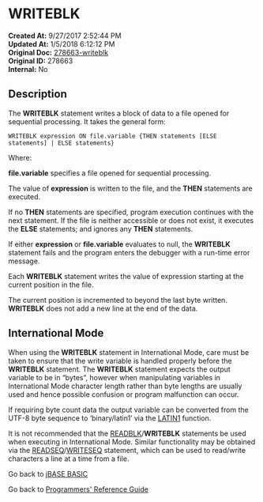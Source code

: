 # WRITEBLK

**Created At:** 9/27/2017 2:52:44 PM  
**Updated At:** 1/5/2018 6:12:12 PM  
**Original Doc:** [278663-writeblk](https://docs.jbase.com/36868-jbase-basic/278663-writeblk)  
**Original ID:** 278663  
**Internal:** No  

## Description

The **WRITEBLK** statement writes a block of data to a file opened for sequential processing. It takes the general form:

```
WRITEBLK expression ON file.variable {THEN statements [ELSE statements] | ELSE statements}
```

Where:

**file.variable** specifies a file opened for sequential processing.

The value of **expression** is written to the file, and the **THEN** statements are executed.

If no **THEN** statements are specified, program execution continues with the next statement. If the file is neither accessible or does not exist, it executes the **ELSE** statements; and ignores any **THEN** statements.

If either **expression** or **file.variable** evaluates to null, the **WRITEBLK** statement fails and the program enters the debugger with a run-time error message.

Each **WRITEBLK** statement writes the value of expression starting at the current position in the file.

The current position is incremented to beyond the last byte written. **WRITEBLK** does not add a new line at the end of the data.

## International Mode

When using the **WRITEBLK** statement in International Mode, care must be taken to ensure that the write variable is handled properly before the **WRITEBLK** statement. The **WRITEBLK** statement expects the output variable to be in “bytes”, however when manipulating variables in International Mode character length rather than byte lengths are usually used and hence possible confusion or program malfunction can occur.

If requiring byte count data the output variable can be converted from the UTF-8 byte sequence to ‘binary/latin1’ via the [LATIN1](./../latin1) function.

It is not recommended that the [READBLK](./../readblk)\/**WRITEBLK** statements be used when executing in International Mode. Similar functionality may be obtained via the [READSEQ](./../readseq)/[WRITESEQ](./../writeseq) statement, which can be used to read/write characters a line at a time from a file.

Go back to [jBASE BASIC](./../README.md)

Go back to [Programmers' Reference Guide](./../../reference-guides/jbc/README.md)

  
<PageFooter />
